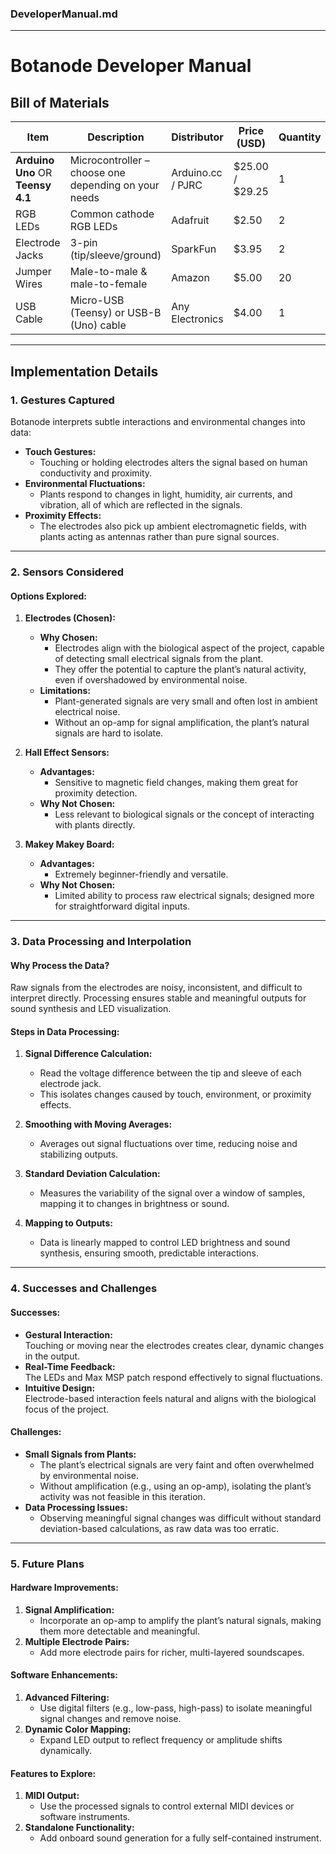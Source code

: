### DeveloperManual.md

---

# **Botanode Developer Manual**

## **Bill of Materials**

| **Item**          | **Description**                | **Distributor**   | **Price (USD)** | **Quantity** |
|--------------------|--------------------------------|-------------------|-----------------|--------------|
| **Arduino Uno** OR **Teensy 4.1** | Microcontroller – choose one depending on your needs | Arduino.cc / PJRC | $25.00 / $29.25 | 1 |
| RGB LEDs           | Common cathode RGB LEDs       | Adafruit          | $2.50           | 2            |
| Electrode Jacks    | 3-pin (tip/sleeve/ground)     | SparkFun          | $3.95           | 2            |
| Jumper Wires       | Male-to-male & male-to-female | Amazon            | $5.00           | 20           |
| USB Cable          | Micro-USB (Teensy) or USB-B (Uno) cable | Any Electronics | $4.00           | 1            |


---

## **Implementation Details**

### **1. Gestures Captured**
Botanode interprets subtle interactions and environmental changes into data:
- **Touch Gestures:**
  - Touching or holding electrodes alters the signal based on human conductivity and proximity.
- **Environmental Fluctuations:**
  - Plants respond to changes in light, humidity, air currents, and vibration, all of which are reflected in the signals.
- **Proximity Effects:**
  - The electrodes also pick up ambient electromagnetic fields, with plants acting as antennas rather than pure signal sources.

---

### **2. Sensors Considered**
#### **Options Explored:**
1. **Electrodes (Chosen):**
   - **Why Chosen:**
     - Electrodes align with the biological aspect of the project, capable of detecting small electrical signals from the plant.
     - They offer the potential to capture the plant’s natural activity, even if overshadowed by environmental noise.
   - **Limitations:**
     - Plant-generated signals are very small and often lost in ambient electrical noise.
     - Without an op-amp for signal amplification, the plant’s natural signals are hard to isolate.

2. **Hall Effect Sensors:**
   - **Advantages:**
     - Sensitive to magnetic field changes, making them great for proximity detection.
   - **Why Not Chosen:**
     - Less relevant to biological signals or the concept of interacting with plants directly.

3. **Makey Makey Board:**
   - **Advantages:**
     - Extremely beginner-friendly and versatile.
   - **Why Not Chosen:**
     - Limited ability to process raw electrical signals; designed more for straightforward digital inputs.

---

### **3. Data Processing and Interpolation**

#### **Why Process the Data?**
Raw signals from the electrodes are noisy, inconsistent, and difficult to interpret directly. Processing ensures stable and meaningful outputs for sound synthesis and LED visualization.

#### **Steps in Data Processing:**
1. **Signal Difference Calculation:**
   - Read the voltage difference between the tip and sleeve of each electrode jack.
   - This isolates changes caused by touch, environment, or proximity effects.

2. **Smoothing with Moving Averages:**
   - Averages out signal fluctuations over time, reducing noise and stabilizing outputs.

3. **Standard Deviation Calculation:**
   - Measures the variability of the signal over a window of samples, mapping it to changes in brightness or sound.

4. **Mapping to Outputs:**
   - Data is linearly mapped to control LED brightness and sound synthesis, ensuring smooth, predictable interactions.

---

### **4. Successes and Challenges**

#### **Successes:**
- **Gestural Interaction:**  
  Touching or moving near the electrodes creates clear, dynamic changes in the output.
- **Real-Time Feedback:**  
  The LEDs and Max MSP patch respond effectively to signal fluctuations.
- **Intuitive Design:**  
  Electrode-based interaction feels natural and aligns with the biological focus of the project.

#### **Challenges:**
- **Small Signals from Plants:**
  - The plant’s electrical signals are very faint and often overwhelmed by environmental noise.
  - Without amplification (e.g., using an op-amp), isolating the plant’s activity was not feasible in this iteration.
- **Data Processing Issues:**
  - Observing meaningful signal changes was difficult without standard deviation-based calculations, as raw data was too erratic.

---

### **5. Future Plans**

#### **Hardware Improvements:**
1. **Signal Amplification:**
   - Incorporate an op-amp to amplify the plant’s natural signals, making them more detectable and meaningful.
2. **Multiple Electrode Pairs:**
   - Add more electrode pairs for richer, multi-layered soundscapes.

#### **Software Enhancements:**
1. **Advanced Filtering:**
   - Use digital filters (e.g., low-pass, high-pass) to isolate meaningful signal changes and remove noise.
2. **Dynamic Color Mapping:**
   - Expand LED output to reflect frequency or amplitude shifts dynamically.

#### **Features to Explore:**
1. **MIDI Output:**
   - Use the processed signals to control external MIDI devices or software instruments.
2. **Standalone Functionality:**
   - Add onboard sound generation for a fully self-contained instrument.
